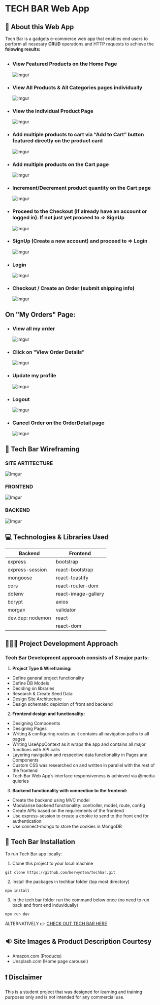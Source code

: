 # TECH BAR Web App

## 🧐 About this Web App

Tech Bar is a gadgets e-commerce web app that enables end users to perform all nesesary <b>CRUD</b> operations and HTTP requests to achieve the <b>folowing results:</b>

##

- ### View Featured Products on the Home Page
  ![Imgur](https://i.imgur.com/qommxji.png)
- ### View All Products & All Categories pages individually
  ![Imgur](https://i.imgur.com/NUCOnXw.png)
- ### View the individual Product Page
  ![Imgur](https://i.imgur.com/Q0xYLDC.png)
- ### Add multiple products to cart via <b>“Add to Cart”</b> button featured directly on the <b>product card</b>
  ![Imgur](https://i.imgur.com/xYirHLu.png)
- ### Add multiple products on the Cart page
  ![Imgur](https://i.imgur.com/Anxzjm6.png)
- ### Increment/Decrement product quantity on the Cart page
  ![Imgur](https://i.imgur.com/1nmmlsC.png)
- ### Proceed to the Checkout (if already have an account or logged in). If not just yet proceed to => SignUp
  ![Imgur](https://i.imgur.com/tWTOIWn.png)
- ### SignUp (Create a new account) and proceed to => Login
  ![Imgur](https://i.imgur.com/FhtXV6s.png)
- ### Login
  ![Imgur](https://i.imgur.com/EhO2knW.png)
- ### Checkout / Create an Order (submit shipping info)
  ![Imgur](https://i.imgur.com/GGNNyqO.png)

## On "My Orders" Page:

- ### View all my order

  ![Imgur](https://i.imgur.com/7Ihw0dB.png)

- ### Click on "View Order Details"

  ![Imgur](https://i.imgur.com/ZVyYkID.png)

- ### Update my profile

  ![Imgur](https://i.imgur.com/ULGzLs5.png)

- ### Logout

  ![Imgur](https://i.imgur.com/Ju8W8pc.png)

- ### <b>Cancel Order</b> on the OrderDetail page
  ![Imgur](https://i.imgur.com/yPbFxys.png)

## 🧩 Tech Bar Wireframing

### SITE ARTITECTURE

![Imgur](https://i.imgur.com/wKRYVfi.png)

### FRONTEND

![Imgur](https://i.imgur.com/obGNZ9q.png)

### BACKEND

![Imgur](https://i.imgur.com/7VqdZAr.png)

## 💻 Technologies & Libraries Used

| <b>Backend</b>   | <b>Frontend</b>     |
| ---------------- | ------------------- |
| express          | bootstrap           |
| express-session  | react-bootstrap     |
| mongoose         | react-toastify      |
| cors             | react-router-dom    |
| dotenv           | react-image-gallery |
| bcrypt           | axios               |
| morgan           | validator           |
| dev.dep: nodemon | react               |
|                  | react-dom           |

## 👨🏽‍💻 Project Development Approach

### Tech Bar Development approach consists of 3 major parts:

1. <b>Project Type & Wireframing:</b>

- Define general project functionality
- Define DB Models
- Deciding on libraries
- Research & Create Seed Data
- Design Site Architecture
- Design schematic depiction of front and backend

2. <b>Frontend design and functionality:</b>

- Designing Components
- Designing Pages
- Writing & configuring routes as it contains all navigation paths to all pages
- Writing UseAppContext as it wraps the app and contains all major functions with API calls
- Layering navigation and respective data functionality in Pages and Components
- Custom CSS was researched on and written in parallel with the rest of the frontend
- Tech Bar Web App’s interface responsiveness is achieved via @media quieries

3. <b>Backend functionality with connection to the frontend:</b>

- Create the backend using MVC model
- Modularise backend functionality: controller, model, route, config
- Create APIs based on the requirements of the frontend
- Use express-session to create a cookie to send to the front end for authentication
- Use connect-mongo to store the cookies in MongoDB 

## 🧰 Tech Bar Installation

To run Tech Bar app locally:

1. Clone this project to your local machine

```
git clone https://github.com/berwyntan/techbar.git
```

2. Install the packages in techbar folder (top most directory)

```
npm install
```

3. In the tech bar folder run the command below once (no need to run back and front end induvidually)

```
npm run dev
```

ALTERNATIVELY
👉 [CHECK OUT TECH BAR HERE](https://sore-blue-turtle-hat.cyclic.app/)

## 🔉 Site Images & Product Description Courtesy

- Amazon.com (Products)
- Unsplash.com (Home page carousel)

## ❗ Disclaimer

This is a student project that was designed for learning and training purposes only and is not intended for any commercial use.
